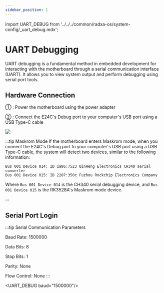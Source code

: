 ```yaml
---
sidebar_position: 1
---
```


import UART_DEBUG from '../../../common/radxa-os/system-config/\_uart_debug.mdx';

# UART Debugging

UART debugging is a fundamental method in embedded development for interacting with the motherboard through a serial communication interface (UART). It allows you to view system output and perform debugging using serial port tools.

## Hardware Connection

① : Power the motherboard using the power adapter

② : Connect the E24C's Debug port to your computer's USB port using a USB Type-C cable

<div style={{textAlign: 'center'}}>
  <img src="/en/img/e/e24c/uart-debug.webp" style={{width: '100%', maxWidth: '1200px'}} />
</div>

:::tip Maskrom Mode
If the motherboard enters Maskrom mode, when you connect the E24C's Debug port to your computer's USB port using a USB Type-C cable, the system will detect two devices, similar to the following information:

```
Bus 001 Device 014: ID 1a86:7523 QinHeng Electronics CH340 serial converter
Bus 001 Device 015: ID 2207:350c Fuzhou Rockchip Electronics Company
```

Where `Bus 001 Device 014` is the CH340 serial debugging device, and `Bus 001 Device 015` is the RK3528A's Maskrom mode device.

:::

## Serial Port Login

:::tip Serial Communication Parameters

Baud Rate: 1500000

Data Bits: 8

Stop Bits: 1

Parity: None

Flow Control: None
:::

<UART_DEBUG baud="1500000"/>
